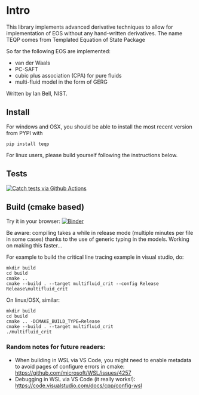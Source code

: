 
# Intro

This library implements advanced derivative techniques to allow for implementation of EOS without any hand-written derivatives.  The name TEQP comes from Templated Equation of State Package

So far the following EOS are implemented:

* van der Waals
* PC-SAFT
* cubic plus association (CPA) for pure fluids
* multi-fluid model in the form of GERG

Written by Ian Bell, NIST.  

## Install

For windows and OSX, you should be able to install the most recent version from PYPI with

``pip install teqp``

For linux users, please build yourself following the instructions below.

## Tests

[![Catch tests via Github Actions](https://github.com/ianhbell/teqp/actions/workflows/runcatch.yml/badge.svg)](https://github.com/ianhbell/teqp/actions/workflows/runcatch.yml)

## Build (cmake based)

Try it in your browser: [![Binder](https://mybinder.org/badge.svg)](https://mybinder.org/v2/gh/ianhbell/teqp/master)

Be aware: compiling takes a while in release mode (multiple minutes per file in some cases) thanks to the use of generic typing in the models.  Working on making this faster...

For example to build the critical line tracing example in visual studio, do:

```
mkdir build
cd build
cmake .. 
cmake --build . --target multifluid_crit --config Release
Release\multifluid_crit
```
On linux/OSX, similar:
```
mkdir build
cd build
cmake .. -DCMAKE_BUILD_TYPE=Release
cmake --build . --target multifluid_crit
./multifluid_crit
```
### Random notes for future readers:

* When building in WSL via VS Code, you might need to enable metadata to avoid pages of configure errors in cmake: https://github.com/microsoft/WSL/issues/4257
* Debugging in WSL via VS Code (it really works!): https://code.visualstudio.com/docs/cpp/config-wsl

